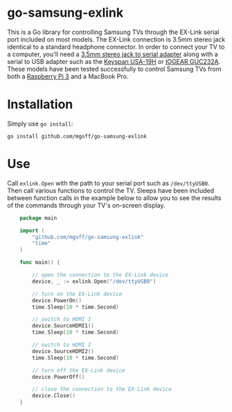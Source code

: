 # go-samsung-exlink
This is a Go library for controlling Samsung TVs through the EX-Link serial port included on most models. The EX-Link connection is 3.5mm stereo jack identical to a standard headphone connector. In order to connect your TV to a computer, you'll need a [3.5mm stereo jack to serial adapter](http://amzn.to/2kbBTj5) along with a serial to USB adapter such as the [Keyspan USA-19H](http://amzn.to/2kqXvGI) or [IOGEAR GUC232A](http://amzn.to/2kCpGVB). These models have been tested successfully to control Samsung TVs from both a [Raspberry Pi 3](http://amzn.to/2l6O66m) and a MacBook Pro.

Installation
============

Simply use `go install`:

    go install github.com/mgoff/go-samsung-exlink

Use
===

Call `exlink.Open` with the path to your serial port such as `/dev/ttyUSB0`. Then call various functions to control the TV. Sleeps have been included between function calls in the example below to allow you to see the results of the commands through your TV's on-screen display.

````go
	package main

	import (
		"github.com/mgoff/go-samsung-exlink"
		"time"
	)

	func main() {

		// open the connection to the EX-Link device
		device, _ := exlink.Open("/dev/ttyUSB0")

		// turn on the EX-Link device
		device.PowerOn()
		time.Sleep(10 * time.Second)

		// switch to HDMI 1
		device.SourceHDMI1()
		time.Sleep(10 * time.Second)

		// switch to HDMI 2
		device.SourceHDMI2()
		time.Sleep(10 * time.Second)

		// turn off the EX-Link device
		device.PowerOff()

		// close the connection to the EX-Link device
		device.Close()
	}
````
